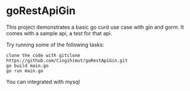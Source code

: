 # goRestApiGin

This project demonstrates a basic go curd use case with gin and gorm. It comes with a sample api, a test for that api.

Try running some of the following tasks:

```shell
clone the code with gitclone https://github.com/Cingihimut/goRestApiGin.git 
go build main.go
go run main.go
```

You can integrated with mysql